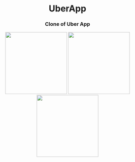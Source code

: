 <h1 align="center">UberApp</h1>
<h3 align="center">Clone of Uber App</h3>

<p align="center">
  <img src="https://user-images.githubusercontent.com/98255061/235278042-5cd1b22f-96d0-4ca9-88fd-b3d2be748dd7.png" width="200" />
  <img src="https://user-images.githubusercontent.com/98255061/235278041-6323553b-1255-4e5d-9206-a5942c5f58b0.png" width="200" />
  <img src="https://user-images.githubusercontent.com/98255061/235278039-0b84d5ac-d61e-4477-b08a-bbac6b0d5f0c.png" width="200" />
</p>
